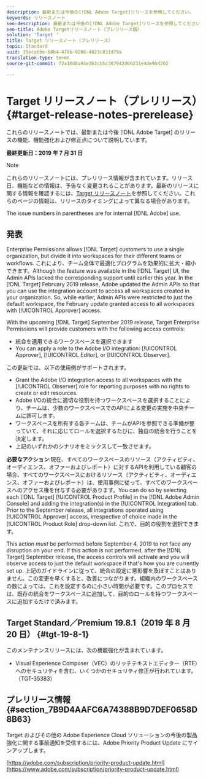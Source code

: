 ```yaml
---
description: 最新または今後の[!DNL Adobe Target]リリースを参照してください。
keywords: リリースノート
seo-description: 最新または今後の[!DNL Adobe Target]リリースを参照してください。
seo-title: Adobe Targetリリースノート（プレリリース版）
solution: 'Target '
title: Target リリースノート（プレリリース）
topic: Standard
uuid: 35ecabbe-b8b4-479b-9266-4823c831d79a
translation-type: tm+mt
source-git-commit: 72a1048a94e363cb5c367942d69231e4de9bd202

---
```



# Target リリースノート（プレリリース）{#target-release-notes-prerelease}

これらのリリースノートでは、最新または今後 [!DNL Adobe Target] のリリースの機能、機能強化および修正点について説明しています。

**最終更新日：2019 年 7 月 31 日**

>[!NOTE]
>
>これらのリリースノートには、プレリリース情報が含まれています。リリース日、機能などの情報は、予告なく変更されることがあります。最新のリリースに関する情報を確認するには、[Target リリースノート](release-notes.md)を参照してください。これらのページの情報は、リリースのタイミングによって異なる場合があります。
>
>The issue numbers in parentheses are for internal [!DNL Adobe] use.

## 発表

Enterprise Permissions allows [!DNL Target] customers to use a single organization, but divide it into workspaces for their different teams or workflows. これにより、チーム全体で最適化プログラムを効果的に拡大・縮小できます。Although the feature was available in the [!DNL Target] UI, the Admin APIs lacked the corresponding support until earlier this year. In the [!DNL Target] February 2019 release, Adobe updated the Admin APIs so that you can use the integration account to access all workspaces created in your organization. So, while earlier, Admin APIs were restricted to just the default workspace, the February update granted access to all workspaces with [!UICONTROL Approver] access.

With the upcoming [!DNL Target] September 2019 release, Target Enterprise Permissions will provide customers with the following access controls:

* 統合を適用できるワークスペースを選択できます
* You can apply a role to the Adobe I/O integration: [!UICONTROL Approver], [!UICONTROL Editor], or [!UICONTROL Observer].

この更新では、以下の使用例がサポートされます。

* Grant the Adobe I/O integration access to all workspaces with the [!UICONTROL Observer] role for reporting purposes with no rights to create or edit resources.
* Adobe I/Oの統合に適切な役割を持つワークスペースを選択することにより、チームは、少数のワークスペースでのAPIによる変更の実施を中央チームに許可します。
* ワークスペースを所有する各チームは、チームがAPIを参照できる準備が整っていて、それに応じてロールを選択するたびに、独自の統合を行うことを決定します。
* 上記のいずれかのシナリオをミックスして一致させます。

**必要なアクション**:現在、すべてのワークスペースのリソース（アクティビティ、オーディエンス、オファーおよびレポート）に対するAPIを利用している顧客の場合、すべてのワークスペースにおけるリソース（アクティビティ、オーディエンス、オファーおよびレポート）は、使用事例に従って、すべてのワークスペースへのアクセス権を付与する必要があります。You can do so by selecting each [!DNL Target] [!UICONTROL Product Profile] in the [!DNL Adobe Admin Console] and adding the integration(s) in the [!UICONTROL Integration] tab. Prior to the September release, all integrations operated using [!UICONTROL Approver] access, irrespective of choice made in the [!UICONTROL Product Role] drop-down list. これで、目的の役割を選択できます。

This action *must* be performed before September 4, 2019 to not face any disruption on your end. If this action is not performed, after the [!DNL Target] September release, the access controls will activate and you will observe access to just the default workspace if that's how you are currently set up. 上記のガイドラインに従って、統合の設定に悪影響を及ぼすことはありません。この変更を早くすると、改善につながります。組織内のワークスペースの数によっては、これを設定するのに小さい時間が必要です。このプロセスでは、既存の統合をワークスペースに追加して、目的のロールを持つワークスペースに追加するだけで済みます。

## Target Standard／Premium 19.8.1（2019 年 8 月 20 日） {#tgt-19-8-1}

このメンテナンスリリースには、次の機能強化が含まれています。

* Visual Experience Composer（VEC）のリッチテキストエディター（RTE）へのセキュリティを含む、いくつかのセキュリティ修正が行われています。（TGT-35383）

## プレリリース情報 {#section_7B9D4AAFC6A74388B9D7DEF0658D8B63}

Target およびその他の Adobe Experience Cloud ソリューションの今後の製品強化に関する事前通知を受信するには、Adobe Priority Product Update にサインアップします。

[https://adobe.com/subscription/priority-product-update.html](https://www.adobe.com/subscription/priority-product-update.html)
